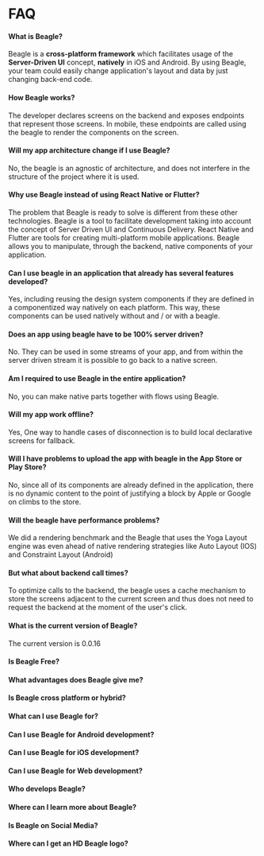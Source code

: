 # FAQ

#### What is Beagle?

Beagle is a **cross-platform framework** which facilitates usage of the **Server-Driven UI** concept, **natively** in iOS and Android. By using Beagle, your team could easily change application's layout and data by just changing back-end code.

#### How Beagle works?

The developer declares screens on the backend and exposes endpoints that represent those screens. In mobile, these endpoints are called using the beagle to render the components on the screen.

#### Will my app architecture change if I use Beagle?

No, the beagle is an agnostic of architecture, and does not interfere in the structure of the project where it is used.

#### Why use Beagle instead of using React Native or Flutter?

The problem that Beagle is ready to solve is different from these other technologies. Beagle is a tool to facilitate development taking into account the concept of Server Driven UI and Continuous Delivery. React Native and Flutter are tools for creating multi-platform mobile applications. Beagle allows you to manipulate, through the backend, native components of your application.

#### Can I use beagle in an application that already has several features developed?

Yes, including reusing the design system components if they are defined in a componentized way natively on each platform. This way, these components can be used natively without and / or with a beagle.

#### Does an app using beagle have to be 100% server driven?

No. They can be used in some streams of your app, and from within the server driven stream it is possible to go back to a native screen.

#### Am I required to use Beagle in the entire application?

No, you can make native parts together with flows using Beagle.

#### Will my app work offline?

Yes, One way to handle cases of disconnection is to build local declarative screens for fallback.

#### Will I have problems to upload the app with beagle in the App Store or Play Store?

No, since all of its components are already defined in the application, there is no dynamic content to the point of justifying a block by Apple or Google on climbs to the store.

#### Will the beagle have performance problems?

We did a rendering benchmark and the Beagle that uses the Yoga Layout engine was even ahead of native rendering strategies like Auto Layout \(IOS\) and Constraint Layout \(Android\)

#### But what about backend call times?

To optimize calls to the backend, the beagle uses a cache mechanism to store the screens adjacent to the current screen and thus does not need to request the backend at the moment of the user's click.

#### What is the current version of Beagle?

The current version is 0.0.16

#### Is Beagle Free?

#### What advantages does Beagle give me?

#### Is Beagle cross platform or hybrid?

#### What can I use Beagle for?

#### Can I use Beagle for Android development?

#### Can I use Beagle for iOS development?

#### Can I use Beagle for Web development?

#### Who develops Beagle?

#### Where can I learn more about Beagle?

#### Is Beagle on Social Media?

#### Where can I get an HD Beagle logo? <a id="where-can-i-get-an-hd-kotlin-logo"></a>


